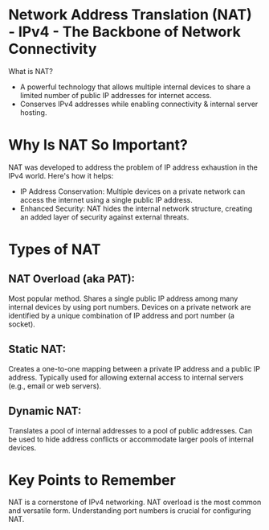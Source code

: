 # Network Address Translation (NAT) - IPv4 - The Backbone of Network Connectivity

What is NAT?
- A powerful technology that allows multiple internal devices to share a limited number of public IP addresses for internet access.
- Conserves IPv4 addresses while enabling connectivity & internal server hosting.
  
# Why Is NAT So Important?
NAT was developed to address the problem of IP address exhaustion in the IPv4 world.  Here's how it helps:

- IP Address Conservation: Multiple devices on a private network can access the internet using a single public IP address.
- Enhanced Security: NAT hides the internal network structure, creating an added layer of security against external threats.

# Types of NAT
## NAT Overload (aka PAT):
Most popular method.
Shares a single public IP address among many internal devices by using port numbers.
Devices on a private network are identified by a unique combination of IP address and port number (a socket).
## Static NAT:
Creates a one-to-one mapping between a private IP address and a public IP address.
Typically used for allowing external access to internal servers (e.g., email or web servers).
## Dynamic NAT:
Translates a pool of internal addresses to a pool of public addresses.
Can be used to hide address conflicts or accommodate larger pools of internal devices.

# Key Points to Remember
NAT is a cornerstone of IPv4 networking.
NAT overload is the most common and versatile form.
Understanding port numbers is crucial for configuring NAT.
